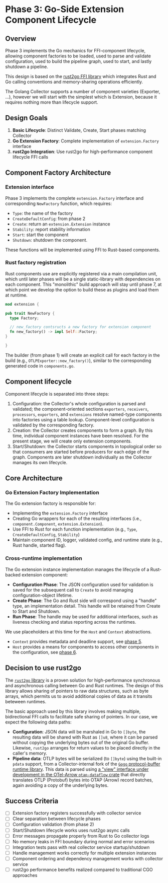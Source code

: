 # Phase 3: Go-Side Extension Component Lifecycle

## Overview

Phase 3 implements the Go mechanics for FFI-component lifecycle,
allowing component factories to be loaded, used to parse and validate
configuration, used to build the pipeline graph, used to start, and
lastly shutdown a pipeline.

This design is based on the [rust2go FFI
library](https://github.com/ihciah/rust2go) which integrates Rust and
Go calling conventions and memory-sharing operations efficiently.

The Golang Collector supports a number of component varieties
(Exporter, ...), however we will start with the simplest which is
Extension, because it requires nothing more than lifecycle support.

## Design Goals

1. **Basic Lifecycle**: Distinct Validate, Create, Start phases matching Collector
2. **Go Extension Factory**: Complete implementation of `extension.Factory` interface
3. **rust2go Integration**: Use rust2go for high-performance component lifecycle FFI calls

## Component Factory Architecture

### Extension interface

Phase 3 implements the complete `extension.Factory` interface and
corresponding `NewFactory` function, which requires:

- `Type`: the name of the factory
- `CreateDefaultConfig`: from phase 2
- `Create`: return an `extension.Extension` instance
- `Stability`: report stability information
- `Start`: start the component
- `Shutdown`: shutdown the component.

These functions will be implemented using FFI to Rust-based components.

### Rust factory registration

Rust components use are explicitly registered via a main compilation
unit, which until later phases will be a single static-library with
dependencies on each component. This "monolithic" build approach will
stay until phase 7, at which point we develop the option to build
these as plugins and load them at runtime.

```rust
mod extension {

pub trait NewFactory {
  type Factory;

  // new_factory contsructs a new factory for extension component
  fn new_factory() -> impl Self::Factory;
}

}
```

The builder (from phase 1) will create an explicit call for each
factory in the build (e.g., `OTLPExporter::new_factory()`), similar to
the corresponding generated code in `components.go`.

## Component lifecycle

Component lifecycle is separated into three steps:

1. Configuration: the Collector's whole configuration is parsed and
   validated; the component-oriented sections `exporters`,
   `receivers`, `processors`, `exporters`, and `extensions` resolve
   named-type components into factories using a table
   lookup. Component-level configuration is validated by the
   corresponding factory.
2. Creation: the Collector creates components to form a graph. By this
   time, individual component instances have been resolved. For the
   present stage, we will create only extension components.
3. Start/Shutdown: the Collector starts components in topological
   order so that consumers are started before producers for each edge
   of the graph. Components are later shutdown individually as the
   Collector manages its own lifecycle.

## Core Architecture

### Go Extension Factory Implementation

The Go extension factory is responsible for:

- Implementing the `extension.Factory` interface
- Creating Go wrappers for each of the resulting interfaces (i.e., `component.Component`, `extension.Extension`).
- Use FFI to Rust for each function implementation (e.g., `Type`, `CreateDefaultConfig`, `Stability`)
- Maintain component ID, logger, validated config, and runtime state (e.g., Rust handle, started flag).

### Cross-runtime implementation

The Go extension instance implementation manages the lifecycle of a
Rust-backed extension component:

- **Configuration Phase**: The JSON configuration used for validation is
  saved for the subsequent call to `Create` to avoid managing
  configuration-object lifetime.
- **Create Phase**: The Go and Rust side will correspond using a
  "handle" type, an implementation detail. This handle will be retained
  from Create to Start and Shutdown.
- **Run Phase**: The handle may be used for additional interfaces,
  such as liveness checking and status reporting across the runtimes.

We use placeholders at this time for the `Host` and `Context` abstractions.

- `Context` provides metadata and deadline support, see [phase 5](./plugin-phase5.md).
- `Host` provides a means for components to access other components in the configuration, see [phase 6](./plugin-phase6.md).

## Decision to use rust2go

The [`rust2go` library](https://github.com/ihciah/rust2go) is a proven
solution for high-performance synchronous and asynchronous calling
between Go and Rust runtimes. The design of this library allows
sharing of pointers to raw data structures, such as byte arrays, which
permits us to avoid additional copies of data as it transits beteween
runtimes.

The basic approach used by this library involves making multiple,
bidirectional FFI calls to facilitate safe sharing of pointers. In our
case, we expect the following data paths:

- **Configuration**: JSON data will be marshaled in Go to `[]byte`,
  the resulting data will be shared with Rust as `[]u8`, where it can
  be parsed without copying the underlying bytes out of the original
  Go buffer. Likewise, `rust2go` arranges for return values to be
  placed directly in the caller's memory.
- **Pipeline data**: OTLP bytes will be serialized (to `[]byte`) using
  the built-in `pdata` support, from a Collector-internal fork of the
  [`Gogo` protocol-buffer runtime
  library](https://github.com/gogo/protobuf).  This data is parsed
  using [a "view" interface under development in the OTel-Arrow
  `otap-dataflow`
  crate](https://github.com/open-telemetry/otel-arrow/tree/main/rust/otap-dataflow/crates/pdata-views)
  that directly translates OTLP (Protobuf) bytes into OTAP (Arrow)
  record batches, again avoiding a copy of the underlying bytes.

## Success Criteria

- [ ] Extension factory registers successfully with collector service
- [ ] Clear separation between lifecycle phases
- [ ] Configuration validation (from phase 2)
- [ ] Start/Shutdown lifecycle works uses rust2go async calls
- [ ] Error messages propagate properly from Rust to Go collector logs
- [ ] No memory leaks in FFI boundary during normal and error scenarios
- [ ] Integration tests pass with real collector service startup/shutdown
- [ ] Handle management works correctly for multiple extension instances
- [ ] Component ordering and dependency management works with collector service
- [ ] rust2go performance benefits realized compared to traditional CGO approaches
